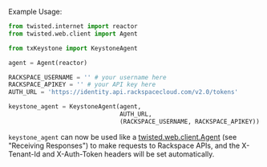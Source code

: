 Example Usage:

```Python
from twisted.internet import reactor
from twisted.web.client import Agent

from txKeystone import KeystoneAgent

agent = Agent(reactor)

RACKSPACE_USERNAME = '' # your username here
RACKSPACE_APIKEY = '' # your API key here
AUTH_URL = 'https://identity.api.rackspacecloud.com/v2.0/tokens'

keystone_agent = KeystoneAgent(agent,
                               AUTH_URL,
                               (RACKSPACE_USERNAME, RACKSPACE_APIKEY))
```

```keystone_agent``` can now be used like a [twisted.web.client.Agent](http://twistedmatrix.com/documents/10.1.0/web/howto/client.html) (see "Receiving Responses") to make requests to Rackspace APIs, and the X-Tenant-Id and X-Auth-Token headers will be set automatically.

